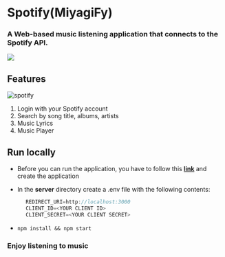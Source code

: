 # Spotify(MiyagiFy)

### A Web-based music listening application that connects to the Spotify API.
<img src="https://mobile-review.com/news/wp-content/uploads/Spotify_Logo_RGB_Green.png"/>

## Features

![spotify](https://user-images.githubusercontent.com/76901834/168903322-918f7c5a-0d6d-44da-8d6f-b6c274747287.gif)

1. Login with your Spotify account
2. Search by song title, albums, artists
3. Music Lyrics
4. Music Player

## Run locally

- Before you can run the application, you have to follow this **[link](https://developer.spotify.com/documentation/web-api/)** and create the application


- In the **server** directory create a .env file with the following contents:


```javascript
      REDIRECT_URI=http://localhost:3000 
      CLIENT_ID=<YOUR CLIENT ID>
      CLIENT_SECRET=<YOUR CLIENT SECRET>
```

- `npm install && npm start`

### Enjoy listening to music
